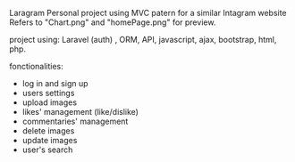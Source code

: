 Laragram
Personal project using MVC patern for a similar Intagram website Refers to "Chart.png" and "homePage.png" for preview.

project using: Laravel (auth) , ORM, API, javascript, ajax, bootstrap, html, php.

fonctionalities:
- log in and sign up
- users settings
- upload images
- likes' management (like/dislike)
- commentaries' management
- delete images
- update images
- user's search
